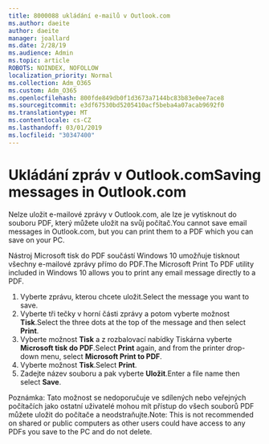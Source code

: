 ```yaml
---
title: 8000088 ukládání e-mailů v Outlook.com
ms.author: daeite
author: daeite
manager: joallard
ms.date: 2/28/19
ms.audience: Admin
ms.topic: article
ROBOTS: NOINDEX, NOFOLLOW
localization_priority: Normal
ms.collection: Adm_O365
ms.custom: Adm_O365
ms.openlocfilehash: 800fde849db0f1d3673a7144bc83b83e0ee7ace8
ms.sourcegitcommit: e3df67530bd5205410acf5beba4a07acab9692f0
ms.translationtype: MT
ms.contentlocale: cs-CZ
ms.lasthandoff: 03/01/2019
ms.locfileid: "30347400"
---
```

# <a name="saving-messages-in-outlookcom"></a><span data-ttu-id="5b7b9-102">Ukládání zpráv v Outlook.com</span><span class="sxs-lookup"><span data-stu-id="5b7b9-102">Saving messages in Outlook.com</span></span>

<span data-ttu-id="5b7b9-103">Nelze uložit e-mailové zprávy v Outlook.com, ale lze je vytisknout do souboru PDF, který můžete uložit na svůj počítač.</span><span class="sxs-lookup"><span data-stu-id="5b7b9-103">You cannot save email messages in Outlook.com, but you can print them to a PDF which you can save on your PC.</span></span>

<span data-ttu-id="5b7b9-104">Nástroj Microsoft tisk do PDF součástí Windows 10 umožňuje tisknout všechny e-mailové zprávy přímo do PDF.</span><span class="sxs-lookup"><span data-stu-id="5b7b9-104">The Microsoft Print To PDF utility included in Windows 10 allows you to print any email message directly to a PDF.</span></span>

1. <span data-ttu-id="5b7b9-105">Vyberte zprávu, kterou chcete uložit.</span><span class="sxs-lookup"><span data-stu-id="5b7b9-105">Select the message you want to save.</span></span>
2. <span data-ttu-id="5b7b9-106">Vyberte tři tečky v horní části zprávy a potom vyberte možnost **Tisk**.</span><span class="sxs-lookup"><span data-stu-id="5b7b9-106">Select the three dots at the top of the message and then select **Print**.</span></span>
3. <span data-ttu-id="5b7b9-107">Vyberte možnost **Tisk** a z rozbalovací nabídky Tiskárna vyberte **Microsoft tisk do PDF**.</span><span class="sxs-lookup"><span data-stu-id="5b7b9-107">Select **Print** again, and from the printer drop-down menu, select **Microsoft Print to PDF**.</span></span>
4. <span data-ttu-id="5b7b9-108">Vyberte možnost **Tisk**.</span><span class="sxs-lookup"><span data-stu-id="5b7b9-108">Select **Print**.</span></span>
5. <span data-ttu-id="5b7b9-109">Zadejte název souboru a pak vyberte **Uložit**.</span><span class="sxs-lookup"><span data-stu-id="5b7b9-109">Enter a file name then select **Save**.</span></span>

<span data-ttu-id="5b7b9-110">Poznámka: Tato možnost se nedoporučuje ve sdílených nebo veřejných počítačích jako ostatní uživatelé mohou mít přístup do všech souborů PDF můžete uložit do počítače a neodstraňujte.</span><span class="sxs-lookup"><span data-stu-id="5b7b9-110">Note: This is not recommended on shared or public computers as other users could have access to any PDFs you save to the PC and do not delete.</span></span>